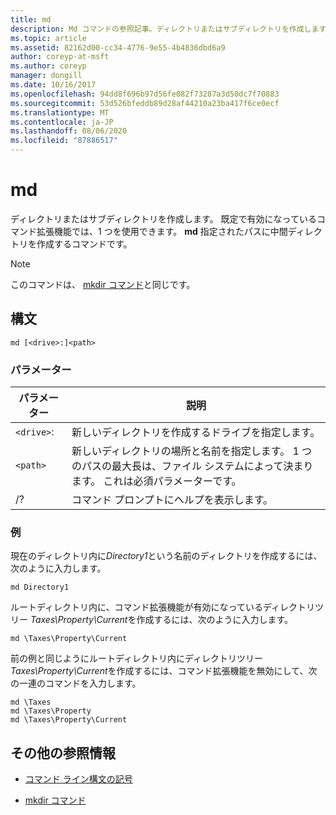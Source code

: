 ```yaml
---
title: md
description: Md コマンドの参照記事。ディレクトリまたはサブディレクトリを作成します。
ms.topic: article
ms.assetid: 82162d00-cc34-4776-9e55-4b4836dbd6a9
author: coreyp-at-msft
ms.author: coreyp
manager: dongill
ms.date: 10/16/2017
ms.openlocfilehash: 94dd8f696b97d56fe082f73287a3d50dc7f70883
ms.sourcegitcommit: 53d526bfeddb89d28af44210a23ba417f6ce0ecf
ms.translationtype: MT
ms.contentlocale: ja-JP
ms.lasthandoff: 08/06/2020
ms.locfileid: "87886517"
---
```

# <a name="md"></a>md

ディレクトリまたはサブディレクトリを作成します。 既定で有効になっているコマンド拡張機能では、1 つを使用できます。 **md** 指定されたパスに中間ディレクトリを作成するコマンドです。

> [!NOTE]
> このコマンドは、 [mkdir コマンド](mkdir.md)と同じです。

## <a name="syntax"></a>構文

```
md [<drive>:]<path>
```

### <a name="parameters"></a>パラメーター

| パラメーター | 説明 |
| --------- | ----------- |
| `<drive>`: | 新しいディレクトリを作成するドライブを指定します。 |
| `<path>` | 新しいディレクトリの場所と名前を指定します。 1 つのパスの最大長は、ファイル システムによって決まります。 これは必須パラメーターです。 |
| /? | コマンド プロンプトにヘルプを表示します。 |

### <a name="examples"></a>例

現在のディレクトリ内に*Directory1*という名前のディレクトリを作成するには、次のように入力します。

```
md Directory1
```

ルートディレクトリ内に、コマンド拡張機能が有効になっているディレクトリツリー *Taxes\Property\Current*を作成するには、次のように入力します。

```
md \Taxes\Property\Current
```

前の例と同じようにルートディレクトリ内にディレクトリツリー *Taxes\Property\Current*を作成するには、コマンド拡張機能を無効にして、次の一連のコマンドを入力します。

```
md \Taxes
md \Taxes\Property
md \Taxes\Property\Current
```

## <a name="additional-references"></a>その他の参照情報

- [コマンド ライン構文の記号](command-line-syntax-key.md)

- [mkdir コマンド](mkdir.md)